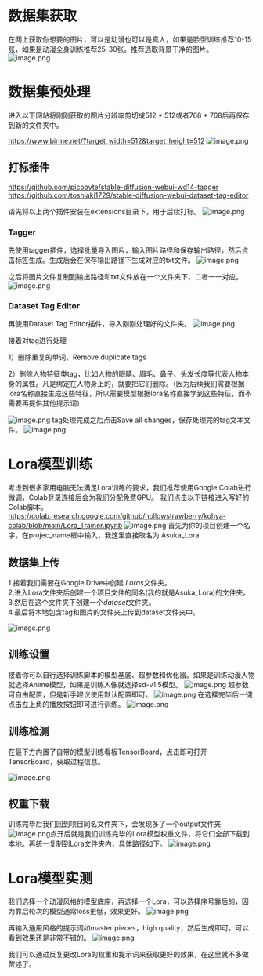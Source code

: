 # 数据集获取
在网上获取你想要的图片，可以是动漫也可以是真人，如果是脸型训练推荐10-15张，如果是动漫全身训练推荐25-30张。推荐选取背景干净的图片。
![image.png](https://kashiwa-pic.oss-cn-beijing.aliyuncs.com/20240228205221.png)
# 数据集预处理
进入以下网站将刚刚获取的图片分辨率剪切成512 * 512或者768 * 768后再保存到新的文件夹中。

https://www.birme.net/?target_width=512&target_height=512
![image.png](https://kashiwa-pic.oss-cn-beijing.aliyuncs.com/20240228205427.png)

## 打标插件

https://github.com/picobyte/stable-diffusion-webui-wd14-tagger
https://github.com/toshiaki1729/stable-diffusion-webui-dataset-tag-editor


请先将以上两个插件安装在extensions目录下，用于后续打标。
![image.png](https://kashiwa-pic.oss-cn-beijing.aliyuncs.com/20240228203720.png)

### Tagger
先使用tagger插件，选择批量导入图片，输入图片路径和保存输出路径，然后点击标签生成。生成后会在保存输出路径下生成对应的txt文件。
![image.png](https://kashiwa-pic.oss-cn-beijing.aliyuncs.com/20240228203904.png)

之后将图片文件复制到输出路径和txt文件放在一个文件夹下，二者一一对应。
![image.png](https://kashiwa-pic.oss-cn-beijing.aliyuncs.com/20240228204400.png)

### Dataset Tag Editor
再使用Dataset Tag Editor插件，导入刚刚处理好的文件夹。
![image.png](https://kashiwa-pic.oss-cn-beijing.aliyuncs.com/20240228204625.png)

接着对tag进行处理

1）删除重复的单词，Remove duplicate tags

2）删除人物特征类tag，比如人物的眼睛、眉毛、鼻子、头发长度等代表人物本身的属性。凡是绑定在人物身上的，就要把它们删除。（因为后续我们需要根据lora名称直接生成这些特征，所以需要模型根据lora名称直接学到这些特征，而不需要再提供其他提示词）

![image.png](https://kashiwa-pic.oss-cn-beijing.aliyuncs.com/20240228204736.png)
tag处理完成之后点击Save all changes，保存处理完的tag文本文件。
![image.png](https://kashiwa-pic.oss-cn-beijing.aliyuncs.com/20240228204920.png)

# Lora模型训练
考虑到很多家用电脑无法满足Lora训练的要求，我们推荐使用Google Colab进行微调，Colab登录连接后会为我们分配免费GPU。
我们点击以下链接进入写好的Colab脚本。
https://colab.research.google.com/github/hollowstrawberry/kohya-colab/blob/main/Lora_Trainer.ipynb
![image.png](https://kashiwa-pic.oss-cn-beijing.aliyuncs.com/20240228210019.png)
首先为你的项目创建一个名字，在projec_name框中输入，我这里直接取名为 Asuka_Lora.
## 数据集上传
1.接着我们需要在Google Drive中创建 *Loras*文件夹。  
2.进入Lora文件夹后创建一个项目文件的同名(我的就是Asuka_Lora)的文件夹。  
3.然后在这个文件夹下创建一个*dataset*文件夹。  
4.最后将本地包含tag和图片的文件夹上传到dataset文件夹中。

![image.png](https://kashiwa-pic.oss-cn-beijing.aliyuncs.com/20240228210718.png)

## 训练设置
接着你可以自行选择训练脚本的模型基底、超参数和优化器。如果是训练动漫人物就选择Anime模型，如果是训练人像就选择sd-v1.5模型。
![image.png](https://kashiwa-pic.oss-cn-beijing.aliyuncs.com/20240228211059.png)
超参数可自由配置，但是新手建议使用默认配置即可。
![image.png](https://kashiwa-pic.oss-cn-beijing.aliyuncs.com/20240228211339.png)
在选择完毕后一键点击左上角的播放按钮即可进行训练。
![image.png](https://kashiwa-pic.oss-cn-beijing.aliyuncs.com/20240228211500.png)

## 训练检测
在最下方内置了自带的模型训练看板TensorBoard，点击即可打开TensorBoard，获取过程信息。

![image.png](https://kashiwa-pic.oss-cn-beijing.aliyuncs.com/20240228211708.png)


## 权重下载
训练完毕后我们回到项目同名文件夹下，会发现多了一个output文件夹
![image.png](https://kashiwa-pic.oss-cn-beijing.aliyuncs.com/20240228212003.png)点开后就是我们训练完毕的Lora模型权重文件，将它们全部下载到本地。再统一复制到Lora文件夹内，具体路径如下。
![image.png](https://kashiwa-pic.oss-cn-beijing.aliyuncs.com/20240228212909.png)

# Lora模型实测
我们选择一个动漫风格的模型底座，再选择一个Lora，可以选择序号靠后的，因为靠后轮次的模型通常loss更低，效果更好。
![image.png](https://kashiwa-pic.oss-cn-beijing.aliyuncs.com/20240228214210.png)

再输入通用风格的提示词如master pieces，high quality，然后生成即可。可以看到效果还是非常不错的。
![image.png](https://kashiwa-pic.oss-cn-beijing.aliyuncs.com/20240228214618.png)

我们可以通过反复更改Lora的权重和提示词来获取更好的效果，在这里就不多做赘述了。